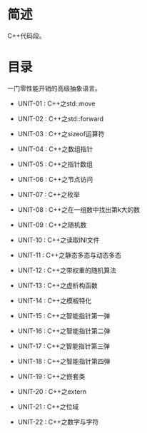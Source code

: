 # 简述

C++代码段。

# 目录

一门零性能开销的高级抽象语言。

+ UNIT-01 : C++之std::move

+ UNIT-02 : C++之std::forward

+ UNIT-03 : C++之sizeof运算符

+ UNIT-04 : C++之数组指针

+ UNIT-05 : C++之指针数组

+ UNIT-06 : C++之节点访问

+ UNIT-07 : C++之枚举

+ UNIT-08 : C++之在一组数中找出第k大的数

+ UNIT-09 : C++之随机数

+ UNIT-10 : C++之读取INI文件

+ UNIT-11 : C++之静态多态与动态多态

+ UNIT-12 : C++之带权重的随机算法

+ UNIT-13 : C++之虚析构函数

+ UNIT-14 : C++之模板特化

+ UNIT-15 : C++之智能指针第一弹

+ UNIT-16 : C++之智能指针第二弹

+ UNIT-17 : C++之智能指针第三弹

+ UNIT-18 : C++之智能指针第四弹

+ UNIT-19 : C++之嵌套类

+ UNIT-20 : C++之extern

+ UNIT-21 : C++之位域

+ UNIT-22 : C++之数字与字符
